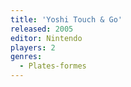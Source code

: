 ```yaml
---
title: 'Yoshi Touch & Go'
released: 2005
editor: Nintendo
players: 2
genres:
  - Plates-formes
---
```

